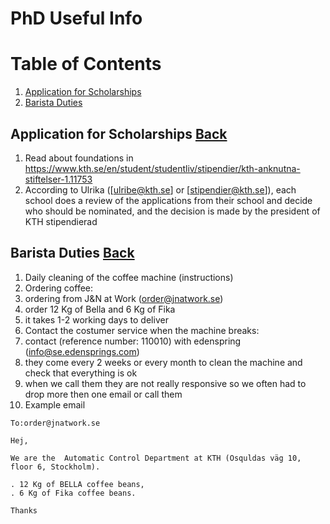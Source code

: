 # PhD Useful Info

<!-- Using anchor tags-->
# <a name="BackToTop"></a>Table of Contents
1. [Application for Scholarships](#Scholarships)
2. [Barista Duties](#BaristaDuties)


## <a name="Scholarships"></a>Application for Scholarships [Back](#BackToTop) 

1. Read about foundations in <https://www.kth.se/en/student/studentliv/stipendier/kth-anknutna-stiftelser-1.11753>
2. According to Ulrika ([ulribe@kth.se] or [stipendier@kth.se]), each school does a review of the applications from their school and decide who should be nominated, and the decision is made by the president of KTH stipendierad

## <a name="BaristaDuties"></a>Barista Duties [Back](#BackToTop)

1. Daily cleaning of the coffee machine (instructions)
2. Ordering coffee: 
  1. ordering from J&N at Work (order@jnatwork.se)
  2. order 12 Kg of Bella and 6 Kg of Fika
  3. it takes 1-2 working days to deliver
3. Contact the costumer service when the machine breaks: 
  1. contact (reference number: 110010) with edenspring (info@se.edensprings.com)
  2. they come every 2 weeks or every month to clean the machine and check that everything is ok
  3. when we call them they are not really responsive so we often had to drop more then one email or call them
4. Example email

```
To:order@jnatwork.se

Hej,

We are the  Automatic Control Department at KTH (Osquldas väg 10, floor 6, Stockholm).

. 12 Kg of BELLA coffee beans,
. 6 Kg of Fika coffee beans.

Thanks
```
